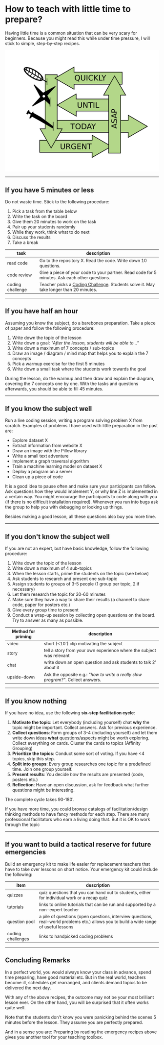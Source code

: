 
# How to teach with little time to prepare?

Having little time is a common situation that can be very scary for beginners.
Because you might read this while under time pressure, I will stick to simple, step-by-step recipes.

![](../images/troubleshooting/pressure.png)

----

## If you have 5 minutes or less

Do not waste time. Stick to the following procedure:

1. Pick a task from the table below
2. Write the task on the board
3. Give them 20 minutes to work on the task
5. Pair up your students randomly
5. While they work, think what to do next
6. Discuss the results
7. Take a break

| task | description |
|------|-------------|
| read code | Go to the repository X. Read the code. Write down 10 questions. |
| code review | Give a piece of your code to your partner. Read code for 5 minutes. Ask each other questions. |
| coding challenge | Teacher picks a [Coding Challenge](https://www.academis.eu/python_basics). Students solve it. May take longer than 20 minutes. |

----

## If you have half an hour

Assuming you know the subject, do a barebones preparation. Take a piece of paper and follow the following procedure:

1. Write down the topic of the lesson
2. Write down a goal: *"After the lesson, students will be able to .."*
3. Write down a maximum of 7 concepts / sub-topics
4. Draw an image / diagram / mind map that helps you to explain the 7 concepts
5. Pick a warmup exercise for the first 5 minutes
6. Write down a small task where the students work towards the goal

During the lesson, do the warmup and then draw and explain the diagram, covering the 7 concepts one by one. With the tasks and questions afterwards, you should be able to fill 45 minutes.

----

## If you know the subject well

Run a live coding session, writing a program solving problem X from scratch. Examples of problems I have used with little preparation in the past are:

* Explore dataset X
* Extract information from website X
* Draw an image with the Pillow library
* Write a small text adventure
* Implement a graph traversal algorithm
* Train a machine learning model on dataset X
* Deploy a program on a server
* Clean up a piece of code

It is a good idea to pause often and make sure your participants can follow.
Ask questions how they would implement Y, or why line Z is implemented in a certain way.
You might encourage the participants to code along with you (if there is no difficult installation required).
Whenever you run into bugs ask the group to help you with debugging or looking up things.

Besides making a good lesson, all these questions also buy you more time.

----

## If you don't know the subject well

If you are not an expert, but have basic knowledge, follow the following procedure:

1. Write down the topic of the lesson
2. Write down a maximum of 4 sub-topics
3. When the lesson starts, prime the students on the topic (see below)
4. Ask students to research and present one sub-topic
5. Assign students to groups of 3-5 people (1 group per topic, 2 if necessary)
6. Let them research the topic for 30-60 minutes
7. Make sure they have a way to share their results (a channel to share code, paper for posters etc.)
8. Give every group time to present
9. Conduct a wrap-up session by collecting open questions on the board. Try to answer as many as possible.

| Method for priming | description |
|---------------------|-------------|
| video | short (<10') clip motivating the subject |
| story | tell a story from your own experience where the subject was relevant |
| chat  | write down an open question and ask students to talk 2' about it |
| upside-down | Ask the opposite e.g.: *"how to write a really slow program?"*. Collect answers. |

----

## If you know nothing

If you have no idea, use the following **six-step facilitation cycle**:

1. **Motivate the topic**: Let everybody (including yourself) chat **why** the topic might be important. Collect answers. Ask for previous experience.
2. **Collect questions**: Form groups of 3-4 (including yourself) and let them write down ideas **what** questions/aspects might be worth exploring. Collect everything on cards. Cluster the cards to topics (Affinity Grouping)
3. **Prioritize the topics**: Conduct some sort of voting. If you have <4 topics, skip this step.
4. **Split into groups**: Every group researches one topic for a predefined time. Join one group yourself.
5. **Present results**: You decide *how* the results are presented (code, posters etc.)
6. **Reflection**: Have an open discussion, ask for feedback what further questions might be interesting.

The complete cycle takes 90-180'.

If you have more time, you could browse catalogs of facilitation/design thinking methods to have fancy methods for each step. There are many professional facilitators who earn a living doing that. But it is OK to work through the topic

----

## If you want to build a tactical reserve for future emergencies

Build an emergency kit to make life easier for replacement teachers that have to take over lessons on short notice. Your emergency kit could include the following:

| item | description |
|------|-------------|
| quizzes | quiz questions that you can hand out to students, either for individual work or a recap quiz |
| tutorials | links to online tutorials that can be run and supported by a non-expert teacher |
| question pool | a pile of questions (open questions, interview questions, real-world problems etc.) allows you to build a wide range of useful lessons |
| coding challenges | links to handpicked coding problems |

----

## Concluding Remarks

In a perfect world, you would always know your class in advance, spend time preparing, have good material etc. But in the real world, teachers become ill, schedules get rearranged, and clients demand topics to be delivered the next day.

With any of the above recipes, the outcome may not be your most brilliant lesson ever. On the other hand, you will be surprised that it often works quite well.

Note that the students don't know you were panicking behind the scenes 5 minutes before the lesson. They assume you are perfectly prepared.

And in a sense you are: Preparing by reading the emergency recipes above gives you another tool for your teaching toolbox.
